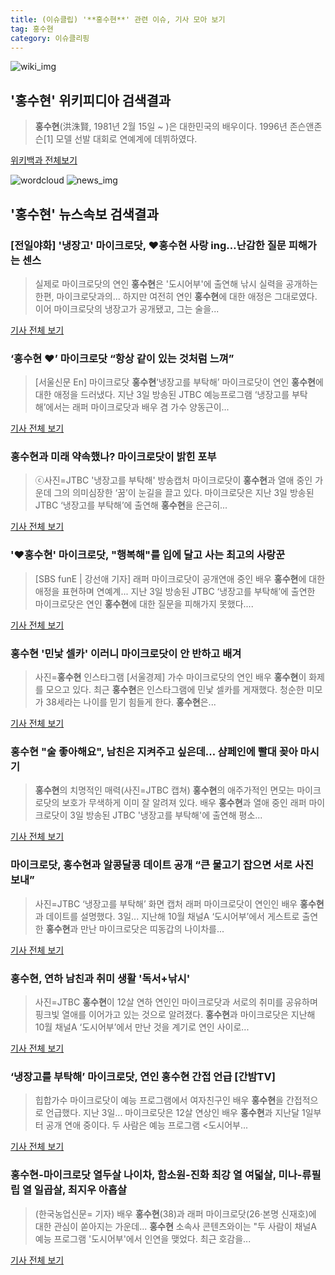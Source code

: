 ```yaml
---
title: (이슈클립) '**홍수현**' 관련 이슈, 기사 모아 보기
tag: 홍수현
category: 이슈클리핑
---
```

![wiki_img](https://user-images.githubusercontent.com/42597476/44503234-41136a80-a6d0-11e8-9071-6fc6418eafe4.png)
## **'**홍수현**'** 위키피디아 검색결과
>**홍수현**(洪洙賢, 1981년 2월 15일 ~ )은 대한민국의 배우이다. 1996년 존슨앤존슨[1] 모델 선발 대회로 연예계에 데뷔하였다.

<a href="https://ko.wikipedia.org/wiki/홍수현" target="_blank">위키백과 전체보기</a>

![wordcloud](https://s3.ap-northeast-2.amazonaws.com/lyrics101-wordcloud/2018-09-04-1536027665.png)
![news_img](https://user-images.githubusercontent.com/42597476/44507050-1206f400-a6e4-11e8-8d98-7ffbfebb353f.png)
## **'**홍수현**'** 뉴스속보 검색결과
### [전일야화] '냉장고' 마이크로닷, ♥**홍수현** 사랑 ing…난감한 질문 피해가는 센스

>실제로 마이크로닷의 연인 **홍수현**은 '도시어부'에 출연해 낚시 실력을 공개하는 한편, 마이크로닷과의... 하지만 여전히 연인 **홍수현**에 대한 애정은 그대로였다. 이어 마이크로닷의 냉장고가 공개됐고, 그는 술을...

<a href="http://www.xportsnews.com/?ac=article_view&entry_id=1015111" target="_blank">기사 전체 보기</a>

### ‘**홍수현** ♥’ 마이크로닷 “항상 같이 있는 것처럼 느껴”

>[서울신문 En] 마이크로닷 **홍수현**‘냉장고를 부탁해’ 마이크로닷이 연인 **홍수현**에 대한 애정을 드러냈다. 지난 3일 방송된 JTBC 예능프로그램 ‘냉장고를 부탁해’에서는 래퍼 마이크로닷과 배우 겸 가수 양동근이...

<a href="http://www.seoul.co.kr/news/newsView.php?id=20180904500012&wlog_tag3=naver" target="_blank">기사 전체 보기</a>

### **홍수현**과 미래 약속했나? 마이크로닷이 밝힌 포부

>ⓒ사진=JTBC '냉장고를 부탁해' 방송캡처 마이크로닷이 **홍수현**과 열애 중인 가운데 그의 의미심장한 ‘꿈’이 눈길을 끌고 있다. 마이크로닷은 지난 3일 방송된 JTBC ‘냉장고를 부탁해’에 출연해 **홍수현**을 은근히...

<a href="http://www.dailian.co.kr/news/view/737092/?sc=naver" target="_blank">기사 전체 보기</a>

### '♥**홍수현**' 마이크로닷, "행복해"를 입에 달고 사는 최고의 사랑꾼

>[SBS funE | 강선애 기자] 래퍼 마이크로닷이 공개연애 중인 배우 **홍수현**에 대한 애정을 표현하며 연예계... 지난 3일 방송된 JTBC ‘냉장고를 부탁해’에 출연한 마이크로닷은 연인 **홍수현**에 대한 질문을 피해가지 못했다....

<a href="http://sbsfune.sbs.co.kr/news/news_content.jsp?article_id=E10009197059" target="_blank">기사 전체 보기</a>

### **홍수현** '민낯 셀카' 이러니 마이크로닷이 안 반하고 배겨

>사진=**홍수현** 인스타그램 [서울경제] 가수 마이크로닷의 연인 배우 **홍수현**이 화제를 모으고 있다. 최근 **홍수현**은 인스타그램에 민낯 셀카를 게재했다. 청순한 미모가 38세라는 나이를 믿기 힘들게 한다. **홍수현**은...

<a href="http://www.sedaily.com/NewsView/1S4I7P4TS1" target="_blank">기사 전체 보기</a>

### **홍수현** "술 좋아해요", 남친은 지켜주고 싶은데… 샴페인에 빨대 꽂아 마시기

>**홍수현**의 치명적인 매력(사진=JTBC 캡쳐) **홍수현**의 애주가적인 면모는 마이크로닷의 보호가 무색하게 이미 잘 알려져 있다. 배우 **홍수현**과 열애 중인 래퍼 마이크로닷이 3일 방송된 JTBC '냉장고를 부탁해'에 출연해 평소...

<a href="http://www.gnmaeil.com/news/articleView.html?idxno=381732" target="_blank">기사 전체 보기</a>

### 마이크로닷, **홍수현**과 알콩달콩 데이트 공개 “큰 물고기 잡으면 서로 사진 보내”

>사진=JTBC ‘냉장고를 부탁해’ 화면 캡처 래퍼 마이크로닷이 연인인 배우 **홍수현**과 데이트를 설명했다. 3일... 지난해 10월 채널A ‘도시어부’에서 게스트로 출연한 **홍수현**과 만난 마이크로닷은 띠동갑의 나이차를...

<a href="http://view.asiae.co.kr/news/view.htm?idxno=2018090409262486976" target="_blank">기사 전체 보기</a>

### **홍수현**, 연하 남친과 취미 생활 '독서+낚시'

>사진=JTBC **홍수현**이 12살 연하 연인인 마이크로닷과 서로의 취미를 공유하며 핑크빛 열애를 이어가고 있는 것으로 알려졌다. **홍수현**과 마이크로닷은 지난해 10월 채널A ‘도시어부’에서 만난 것을 계기로 연인 사이로...

<a href="http://www.gukjenews.com/news/articleView.html?idxno=985609" target="_blank">기사 전체 보기</a>

### ‘냉장고를 부탁해’ 마이크로닷, 연인 **홍수현** 간접 언급 [간밤TV]

>힙합가수 마이크로닷이 예능 프로그램에서 여자친구인 배우 **홍수현**을 간접적으로 언급했다. 지난 3일... 마이크로닷은 12살 연상인 배우 **홍수현**과 지난달 1일부터 공개 연애 중이다. 두 사람은 예능 프로그램 <도시어부...

<a href="http://sports.khan.co.kr/news/sk_index.html?art_id=201809040942003&sec_id=540201&pt=nv" target="_blank">기사 전체 보기</a>

### **홍수현**-마이크로닷 열두살 나이차, 함소원-진화 최강 열 여덟살, 미나-류필립 열 일곱살, 최지우 아홉살

>(한국농업신문= 기자) 배우 **홍수현**(38)과 래퍼 마이크로닷(26·본명 신재호)에 대한 관심이 쏟아지는 가운데... **홍수현** 소속사 콘텐츠와이는 "두 사람이 채널A 예능 프로그램 '도시어부'에서 인연을 맺었다. 최근 호감을...

<a href="http://www.newsfarm.co.kr/news/articleView.html?idxno=38893" target="_blank">기사 전체 보기</a>



